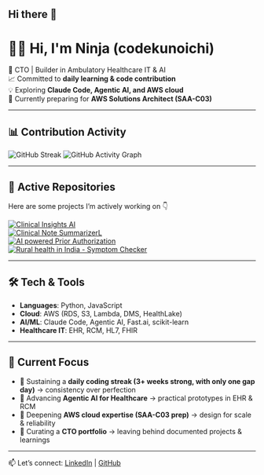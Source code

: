 ## Hi there 👋

<!--
**codekunoichi/codekunoichi** is a ✨ _special_ ✨ repository because its `README.md` (this file) appears on your GitHub profile.

Here are some ideas to get you started:

- 🔭 I’m currently working on ...
- 🌱 I’m currently learning ...
- 👯 I’m looking to collaborate on ...
- 🤔 I’m looking for help with ...
- 💬 Ask me about ...
- 📫 How to reach me: ...
- ⚡ Fun fact: ...
-->

# 👩‍💻 Hi, I'm Ninja (codekunoichi)

🌸 CTO | Builder in Ambulatory Healthcare IT & AI  
📈 Committed to **daily learning & code contribution**  
💡 Exploring **Claude Code, Agentic AI, and AWS cloud**  
🌱 Currently preparing for **AWS Solutions Architect (SAA-C03)**

---

## 📊 Contribution Activity
![GitHub Streak](https://github-readme-streak-stats.herokuapp.com/?user=codekunoichi&theme=tokyonight)
![GitHub Activity Graph](https://github-readme-activity-graph.vercel.app/graph?username=codekunoichi&theme=tokyo-night)

---

## 🚀 Active Repositories
Here are some projects I’m actively working on 👇  

[![Clinical Insights AI](https://github-readme-stats.vercel.app/api/pin/?username=codekunoichi&repo=clinical_insights_ai&theme=tokyonight)](https://github.com/codekunoichi/clinical_insights_ai)  
[![Clinical Note SummarizerL](https://github-readme-stats.vercel.app/api/pin/?username=codekunoichi&repo=clinical-notes-summarizer&theme=tokyonight)](https://github.com/codekunoichi/clinical-notes-summarizer)  
[![AI powered Prior Authorization](https://github-readme-stats.vercel.app/api/pin/?username=codekunoichi&repo=healthcare-pa-intelligence&theme=tokyonight)](https://github.com/codekunoichi/healthcare-pa-intelligence)  
[![Rural health in India - Symptom Checker](https://github-readme-stats.vercel.app/api/pin/?username=codekunoichi&repo=rural-health-ai-india&theme=tokyonight)](https://github.com/codekunoichi/rural-health-ai-india)  

---

## 🛠️ Tech & Tools
- **Languages**: Python, JavaScript  
- **Cloud**: AWS (RDS, S3, Lambda, DMS, HealthLake)  
- **AI/ML**: Claude Code, Agentic AI, Fast.ai, scikit-learn  
- **Healthcare IT**: EHR, RCM, HL7, FHIR  

---

## 🌱 Current Focus
- 🔹 Sustaining a **daily coding streak (3+ weeks strong, with only one gap day)** → consistency over perfection  
- 🔹 Advancing **Agentic AI for Healthcare** → practical prototypes in EHR & RCM  
- 🔹 Deepening **AWS cloud expertise (SAA-C03 prep)** → design for scale & reliability  
- 🔹 Curating a **CTO portfolio** → leaving behind documented projects & learnings

---

📫 Let’s connect: [LinkedIn](https://www.linkedin.com/in/rgiri/) | [GitHub](https://github.com/codekunoichi)  
